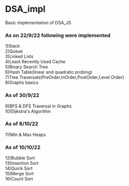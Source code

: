 # DSA_impl
Basic implementation of DSA_JS

<h3>
  <b>
    As on 22/9/22 following were implemented 
  </b>
</h3>
    1)Stack <br/>
    2)Queue <br/>
    3)Linked Lists <br/>
    4)Least Recently Used Cache <br/>
    5)Binary Search Tree <br/>
    6)Hash Table(linear and quadratic probing) <br/> 
    7)Tree Traversals(PreOrder,InOrder,PostOrder,Level Order) <br/>
    8)Graphs basics<br/>
    
<h3>
<b>As of 30/9/22</b>
</h3>
  
  9)BFS & DFS Traversal in Graphs<br/>
  10)Dijkstra's Algorithm<br/>

<h3>
<b>As of 8/10/22</b>
</h3>

  11)Min & Max Heaps

<h3>
<b>As of 10/10/22</b>
</h3>

  12)Bubble Sort <br/>
  13)Insertion Sort <br/>
  14)Quick Sort <br/>
  15)Merge Sort <br/>
  16)Count Sort <br/>
  
